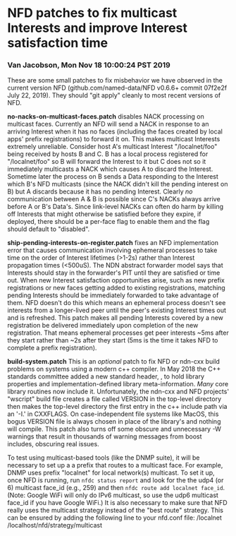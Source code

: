 # NFD patches to fix multicast Interests and improve Interest satisfaction time

### Van Jacobson, Mon Nov 18 10:00:24 PST 2019

These are some small patches to fix misbehavior we have observed in the
current version NFD (github.com/named-data/NFD v0.6.6+ commit 07f2e2f
July 22, 2019). They should "git apply" cleanly to most recent
versions of NFD.

**no-nacks-on-multicast-faces.patch** disables NACK processing on multicast faces. Currently an NFD will send a NACK in response to an arriving Interest when it has no faces (including the faces created by local apps' prefix registrations) to forward it on. This makes multicast Interests extremely unreliable. Consider host A's multicast Interest "/localnet/foo" being received by hosts B and C. B has a local process registered for "/localnet/foo" so B will forward the Interest to it but C does not so it immediately multicasts a NACK which causes A to discard the Interest. Sometime later the process on B sends a Data responding to the Interest which B's NFD multicasts (since the NACK didn't kill the pending interest on B) but A discards because it has no pending Interest. Clearly *no* communication between A & B is possible since C's NACKs always arrive before A or B's Data's.
Since link-level NACKs can often do harm by killing off Interests that might otherwise be satisfied before they expire, if deployed, there should be a per-face flag to enable them and the flag should default to "disabled".

**ship-pending-interests-on-register.patch** fixes an NFD implementation error that causes communication involving ephemeral processes to take time on the order of Interest lifetimes (>1-2s) rather than Interest propagation times (<500uS). The NDN abstract forwarder model says that Interests should stay in the forwarder's PIT until they are satisfied or time out. When new Interest satisfaction opportunities arise, such as new prefix registrations or new faces getting added to existing registrations, matching pending Interests should be immediately forwarded to take advantage of them. NFD doesn't do this which means an ephemeral process doesn't see interests from a longer-lived peer until the peer's existing Interest times out and is refreshed. This patch makes all pending Interests covered by a new registration be delivered immediately upon completion of the new registration. That means ephemeral processes get peer interests ~5ms after they start rather than ~2s after they start (5ms is the time it takes NFD to complete a prefix registration).

**build-system.patch** This is an *optional* patch to fix NFD or ndn-cxx build problems on systems using a modern c++ compiler. In May 2018 the C++ standards committee added a new standard header, *<version>*, to hold library properties and implementation-defined library meta-information. *Many* core library routines now include it.  Unfortunately, the ndn-cxx and NFD projects' "wscript" build file creates a file called VERSION in the top-level directory then makes the top-level directory the first entry in the c++ include path via an '-I.' in CXXFLAGS. On case-independent file systems like MacOS, this bogus VERSION file is always chosen in place of the library's <version> and nothing will compile. This patch also turns off some obscure and unnecessary -W warnings that result in thousands of warning messages from boost includes, obscuring real issues.

To test using multicast-based tools (like the DNMP suite), it will be necessary to set up a a prefix that routes to a multicast face.  For example, DNMP uses prefix "localnet" for local network(s) multicast.  To set it up, once NFD is running, run `nfdc status report` and look for the the udp4 (or 6) multicast face_id (e.g., 259) and then `nfdc route add localnet face_id`. (Note: Google WiFi will only do IPv6 multicast, so use the udp6 multicast face_id if you have Google WiFi.) It is also necessary to make sure that NFD really uses the multicast strategy instead of the "best route" strategy. This can be ensured by adding the following line to your nfd.conf file:
    /localnet /localhost/nfd/strategy/multicast
